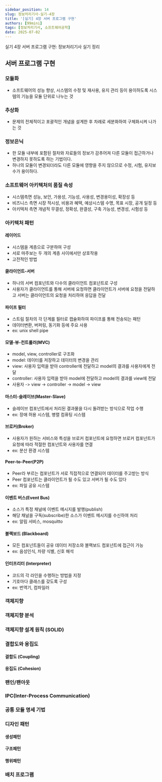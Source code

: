 ```yaml
---
sidebar_position: 14
slug: 정보처리기사-실기-4장
title: '[실기] 4장 서버 프로그램 구현'
authors: [99mini]
tags: [정보처리기사, 소프트웨어공학]
date: 2025-07-02
---
```


실기 4장 서버 프로그램 구현: 정보처리기사 실기 정리

<!-- truncate -->

## 서버 프로그램 구현

### 모듈화

- 소프트웨어의 성능 향상, 시스템의 수정 및 재사용, 유지 관리 등이 용이하도록 시스템의 기능을 모듈 단위로 나누는 것

### 추상화

- 문제의 전체적이고 포괄적인 개념을 설계한 후 차례로 세분화하여 구체화시켜 나가는 것

### 정보은닉

- 한 모듈 내부에 포함된 절차와 자료들의 정보가 감추어져 다른 모듈이 접근하거나 변경하지 못하도록 하는 기법이다.
- 하나의 모듈이 변경되더라도 다른 모듈에 영향을 주지 않으므로 수정, 시험, 유지보수가 용이하다.

### 소프트웨어 아키텍처의 품질 속성

- 시스템측면 성능, 보안, 가용성, 기능성, 사용성, 변경용이성, 확장성 등
- 비즈니스 측면 시장 적시성, 비용과 혜택, 예상시스템 수명, 목표 시장, 공개 일정 등
- 아키텍처 측면 개념적 무결성, 정확성, 완결성, 구축 가능성, 변경성, 시험성 등

### 아키텍처 패턴

#### 레이어드

- 시스템을 계층으로 구분하여 구성
- 서로 마주보는 두 개의 계층 사이에서만 상호작용
- 고전적인 방법

#### 클라이언트-서버

- 하나의 서버 컴포넌트와 다수의 클라이언트 컴포넌트로 구성
- 사용자가 클라이언트를 통해 서버에 요청하면 클라이언트가 서버에 요청을 전달하고 서버는 클라이언트의 요청을 처리하여 응답을 전달

#### 파이프 필터

- 스트림 절차의 각 단계를 필터로 캡슐화하여 파이프를 통해 전송되는 패턴
- 데이터변환, 버퍼링, 동기화 등에 주요 사용
- ex: unix shell pipe

#### 모델-뷰-컨트롤러(MVC)

- model, view, controller로 구조화
- model: 데이터를 저장하고 데이터의 변경을 관리
- view: 사용자 입력을 받아 controller에 전달하고 model의 결과를 사용자에게 전달
- controller: 사용자 입력을 받아 model에 전달하고 model의 결과를 view에 전달
- 사용자 -> view -> controller -> model -> view

#### 마스터-슬레이브(Master-Slave)

- 슬레이브 컴포넌트에서 처리된 결과물을 다시 돌려받는 방식으로 작업 수행
- ex: 장애 허용 시스템, 병렬 컴퓨팅 시스템

#### 브로커(Broker)

- 사용자가 원하는 서비스와 특성을 브로커 컴포넌트에 요청하면 브로커 컴포넌트가 요청에 따라 적절한 컴포넌트와 사용자를 연결
- ex: 분산 환경 시스템

#### Peer-to-Peer(P2P)

- Peer라 부르는 컴포넌트가 서로 직접적으로 연결되어 데이터를 주고받는 방식
- Peer 컴포넌트는 클라이언트가 될 수도 있고 서버가 될 수도 있다
- ex: 파일 공유 시스템

#### 이벤트 버스(Event Bus)

- 소스가 특정 채널에 이벤트 메시지를 발행(publish)
- 해당 채널을 구독(subscribe)한 소스가 이벤트 메시지를 수신하여 처리
- ex: 알림 서비스, mosquitto

#### 블랙보드 (Blackboard)

- 모든 컴포넌트들이 공유 데이터 저장소와 블랙보드 컴포넌트에 접근이 가능
- ex: 음성인식, 차량 식별, 신호 해석

#### 인터프리터 (Interpreter)

- 코드의 각 라인을 수행하는 방법을 지정
- 기호마다 클래스를 갖도록 구성
- ex: 번역기, 컴파일러

### 객체지향

### 객체지향 분석

### 객체지향 설계 원칙 (SOLID)

### 결합도와 응집도

#### 결합도 (Coupling)

#### 응집도 (Cohesion)

### 팬인/팬아웃

### IPC(Inter-Process Communication)

### 공통 모듈 명세 기법

### 디자인 패턴

#### 생성패턴

#### 구조패턴

#### 행위패턴

### 배치 프로그램
